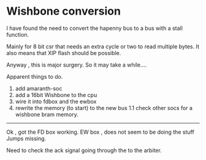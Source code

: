# Wishbone conversion

I have found the need to convert the hapenny bus to a bus with a stall function.

Mainly for 8 bit csr that needs an extra cycle or two to read multiple bytes. 
It also means that XIP flash should be possible.

Anyway , this is major surgery. So it may take a while....


Apparent things to do.

1. add amaranth-soc 
1. add a 16bit Wishbone to the cpu 
1. wire it into fdbox and the ewbox 
1. rewrite the memory (to start) to the new bus
    1.1 check other socs for a wishbone bram memory.


---- 

Ok , got the FD box working. EW box , does not seem to be doing  the stuff
Jumps missing. 

Need to check the ack signal going through the to the arbiter.
